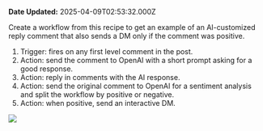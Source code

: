 **Date Updated:** 2025-04-09T02:53:32.000Z

Create a workflow from this recipe to get an example of an AI-customized reply comment that also sends a DM only if the comment was positive.

1. Trigger: fires on any first level comment in the post.
2. Action: send the comment to OpenAI with a short prompt asking for a good response.
3. Action: reply in comments with the AI response.
4. Action: send the original comment to OpenAI for a sentiment analysis and split the workflow by positive or negative.
5. Action: when positive, send an interactive DM.

  
![](https://s3.amazonaws.com/cdn.freshdesk.com/data/helpdesk/attachments/production/155041915247/original/yZ3qAcufb-Q9EHkjkPiZP8b-RmpoN_mTWQ.png?1740011022)